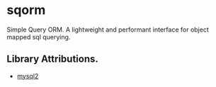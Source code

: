 # sqorm
Simple Query ORM. A lightweight and performant interface for object mapped sql querying.

## Library Attributions.
- [mysql2](https://github.com/sidorares/node-mysql2)
